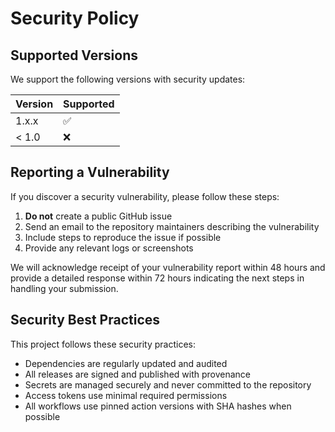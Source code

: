 # Security Policy

## Supported Versions

We support the following versions with security updates:

| Version | Supported          |
| ------- | ------------------ |
| 1.x.x   | :white_check_mark: |
| < 1.0   | :x:                |

## Reporting a Vulnerability

If you discover a security vulnerability, please follow these steps:

1. **Do not** create a public GitHub issue
2. Send an email to the repository maintainers describing the vulnerability
3. Include steps to reproduce the issue if possible
4. Provide any relevant logs or screenshots

We will acknowledge receipt of your vulnerability report within 48 hours and provide a detailed response within 72 hours indicating the next steps in handling your submission.

## Security Best Practices

This project follows these security practices:

- Dependencies are regularly updated and audited
- All releases are signed and published with provenance
- Secrets are managed securely and never committed to the repository
- Access tokens use minimal required permissions
- All workflows use pinned action versions with SHA hashes when possible